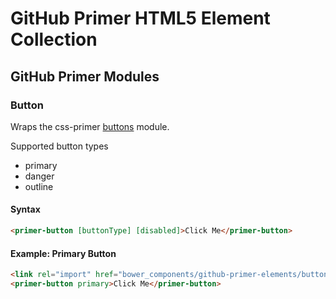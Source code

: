 GitHub Primer HTML5 Element Collection
======================================

## GitHub Primer Modules

### Button

Wraps the css-primer [buttons](https://github.com/primer/primer-css/tree/master/modules/primer-buttons) module.

Supported button types
* primary
* danger
* outline

#### Syntax
```html
<primer-button [buttonType] [disabled]>Click Me</primer-button>
```

#### Example: Primary Button

```html
<link rel="import" href="bower_components/github-primer-elements/button.html" />
<primer-button primary>Click Me</primer-button>
```
